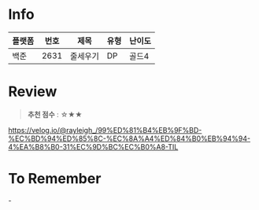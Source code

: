 # Info
|플랫폼|번호|제목|유형|난이도|
|----|----|----|----|----|
|백준|2631|줄세우기|DP|골드4|

# Review
> **추천 점수** : ☆★★

https://velog.io/@rayleigh_/99%ED%81%B4%EB%9F%BD-%EC%BD%94%ED%85%8C-%EC%8A%A4%ED%84%B0%EB%94%94-4%EA%B8%B0-31%EC%9D%BC%EC%B0%A8-TIL

# To Remember
\-